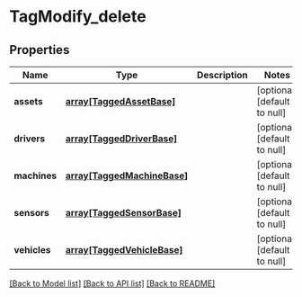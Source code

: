 # TagModify_delete

## Properties
Name | Type | Description | Notes
------------ | ------------- | ------------- | -------------
**assets** | [**array[TaggedAssetBase]**](TaggedAssetBase.md) |  | [optional] [default to null]
**drivers** | [**array[TaggedDriverBase]**](TaggedDriverBase.md) |  | [optional] [default to null]
**machines** | [**array[TaggedMachineBase]**](TaggedMachineBase.md) |  | [optional] [default to null]
**sensors** | [**array[TaggedSensorBase]**](TaggedSensorBase.md) |  | [optional] [default to null]
**vehicles** | [**array[TaggedVehicleBase]**](TaggedVehicleBase.md) |  | [optional] [default to null]

[[Back to Model list]](../README.md#documentation-for-models) [[Back to API list]](../README.md#documentation-for-api-endpoints) [[Back to README]](../README.md)


